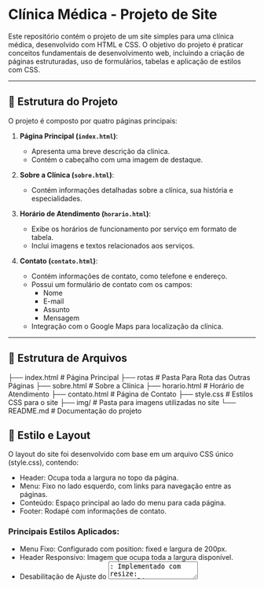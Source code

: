 # Clínica Médica - Projeto de Site

Este repositório contém o projeto de um site simples para uma clínica médica, desenvolvido com HTML e CSS. O objetivo do projeto é praticar conceitos fundamentais de desenvolvimento web, incluindo a criação de páginas estruturadas, uso de formulários, tabelas e aplicação de estilos com CSS.

---

## 📄 Estrutura do Projeto

O projeto é composto por quatro páginas principais:

1. **Página Principal (`index.html`)**:
   - Apresenta uma breve descrição da clínica.
   - Contém o cabeçalho com uma imagem de destaque.
   
2. **Sobre a Clínica (`sobre.html`)**:
   - Contém informações detalhadas sobre a clínica, sua história e especialidades.

3. **Horário de Atendimento (`horario.html`)**:
   - Exibe os horários de funcionamento por serviço em formato de tabela.
   - Inclui imagens e textos relacionados aos serviços.

4. **Contato (`contato.html`)**:
   - Contém informações de contato, como telefone e endereço.
   - Possui um formulário de contato com os campos:
     - Nome
     - E-mail
     - Assunto
     - Mensagem
   - Integração com o Google Maps para localização da clínica.

---

## 📁 Estrutura de Arquivos

├── index.html           # Página Principal
├── rotas                # Pasta Para Rota das Outras Páginas
    ├── sobre.html       # Sobre a Clínica
    ├── horario.html     # Horário de Atendimento
    ├── contato.html     # Página de Contato
├── style.css         # Estilos CSS para o site
├── img/             # Pasta para imagens utilizadas no site
└── README.md        # Documentação do projeto

## 🎨 Estilo e Layout
O layout do site foi desenvolvido com base em um arquivo CSS único (style.css), contendo:

- Header: Ocupa toda a largura no topo da página.
- Menu: Fixo no lado esquerdo, com links para navegação entre as páginas.
- Conteúdo: Espaço principal ao lado do menu para cada página.
- Footer: Rodapé com informações de contato.

### Principais Estilos Aplicados:

- Menu Fixo: Configurado com position: fixed e largura de 200px.
- Header Responsivo: Imagem que ocupa toda a largura disponível.
- Desabilitação de Ajuste do <textarea>: Implementado com resize: none.
- Tabela: Utilizada para exibir horários e serviços.

## 🌐 Como Visualizar o Projeto
Para visualizar o projeto localmente:

Faça o clone deste repositório:
````
git clone https://github.com/usuario/projeto-clinica.git
````
Navegue até o diretório do projeto:
````
cd projeto-clinica
````    
Abra o arquivo index.html no navegador.

## 🚀 Funcionalidades
- Navegação intuitiva com links em todas as páginas.
- Formulário funcional para entrada de dados.
- Estilização consistente com CSS.
- Layout responsivo que ocupa toda a largura da tela.